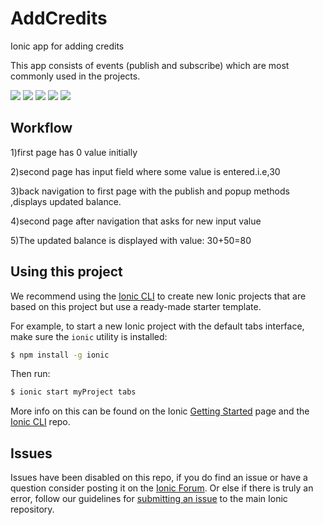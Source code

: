 # AddCredits
Ionic app for adding credits

This app consists of events (publish and subscribe) which are most commonly used in the projects.

![](https://s3-us-west-2.amazonaws.com/app-screenshot/home.png)
![](https://s3-us-west-2.amazonaws.com/app-screenshot/add+crdits.png)
![](https://s3-us-west-2.amazonaws.com/app-screenshot/home.png)
![](https://s3-us-west-2.amazonaws.com/app-screenshot/addmore.png)
![](https://s3-us-west-2.amazonaws.com/app-screenshot/added.png)

## Workflow
 1)first page has 0 value initially
 
 
 2)second page has input field where some value is entered.i.e,30
 
 
 3)back navigation to first page with the publish and popup methods ,displays updated balance.
 
 
4)second page after navigation that asks for new input value
 
 
 5)The updated balance is displayed with value: 30+50=80 
 
 

## Using this project

We recommend using the [Ionic CLI](https://github.com/driftyco/ionic-cli) to create new Ionic projects that are based on this project but use a ready-made starter template.

For example, to start a new Ionic project with the default tabs interface, make sure the `ionic` utility is installed:

```bash
$ npm install -g ionic
```

Then run: 

```bash
$ ionic start myProject tabs
```

More info on this can be found on the Ionic [Getting Started](http://ionicframework.com/getting-started) page and the [Ionic CLI](https://github.com/driftyco/ionic-cli) repo.

## Issues
Issues have been disabled on this repo, if you do find an issue or have a question consider posting it on the [Ionic Forum](http://forum.ionicframework.com/).  Or else if there is truly an error, follow our guidelines for [submitting an issue](http://ionicframework.com/submit-issue/) to the main Ionic repository.
